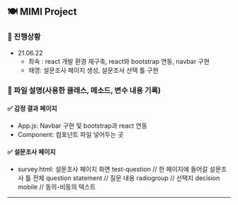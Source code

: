 ## 🍽 MIMI Project
### 📍 진행상황

- 21.06.22    
  - 최숙 : react 개발 환경 재구축, react와 bootstrap 연동, navbar 구현 
  - 채영: 설문조사 페이지 생성, 설문조사 선택 틀 구현



### 📍 파일 설명(사용한 클래스, 메소드, 변수 내용 기록)
#### ✅ 감정 결과 페이지
- App.js: Navbar 구현 및 bootstrap과 react 연동     
- Component: 컴포넌트 파일 넣어두는 곳

#### ✅ 설문조사 페이지
- survey.html: 설문조사 페이지 화면
            test-question // 한 페이지에 들어갈 설문조사 틀 전체
              question 
                statement // 질문 내용
                radiogroup // 선택지
                decision mobile // 동의-비동의 텍스트

---
